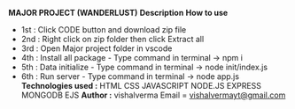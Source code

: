 **MAJOR PROJECT (WANDERLUST)**
**Description**
**How to use**
- 1st : Click CODE button and download zip file
- 2nd : Right click on zip folder then click Extract all 
- 3rd : Open Major project folder in vscode 
- 4th : Install all package - Type command in terminal -> npm i
- 5th : Data initialize - Type command in terminal -> node init/index.js
- 6th : Run server - Type command in terminal -> node app.js
**Technologies used :**
HTML
CSS
JAVASCRIPT
NODE.JS
EXPRESS
MONGODB
EJS
**Author :**
  vishalverma Email = vishalvermayt@gmail.com
